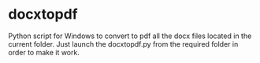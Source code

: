 # docxtopdf
Python script for Windows to convert to pdf all the docx files located in the current folder. Just launch the docxtopdf.py from the required folder in order to make it work.
